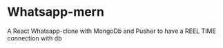 # Whatsapp-mern
A React Whatsapp-clone with MongoDb and Pusher to have a REEL TIME connection with db
